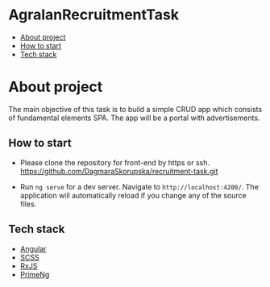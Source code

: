 # AgralanRecruitmentTask

* [About project](#about-project)
* [How to start](#how-to-start)
* [Tech stack](#tech-stack)


# About project
The main objective of this task is to build a simple CRUD app which consists of fundamental elements SPA. 
The app will be a portal with advertisements.

## How to start
- Please clone the repository for front-end by https or ssh. https://github.com/DagmaraSkorupska/recruitment-task.git

- Run `ng serve` for a dev server. Navigate to `http://localhost:4200/`. 
The application will automatically reload if you change any of the source files.

## Tech stack

- [Angular](https://angular.io/)
- [SCSS](https://sass-lang.com/)
- [RxJS](https://rxjs.dev/)
- [PrimeNg](https://primefaces.org/primeng/)


